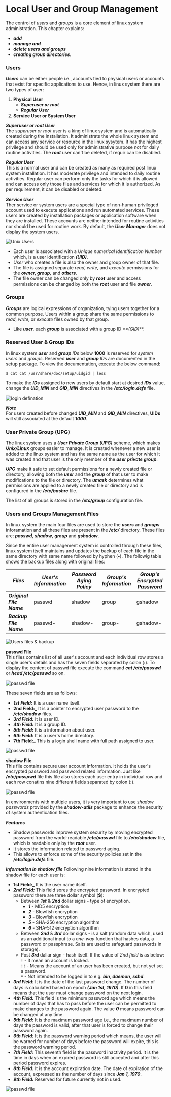 # Local User and Group Management

The control of _users_ and _groups_ is a core element of linux system administration. This chapter explains:
  - **_add_**
  - **_manage and_**
  - **_delete users and groups_**
  - **_creating group directories_**.

### Users
**_Users_** can be either people i.e., accounts tied to physical users or accounts that exist for specific applications to use. Hence, in linux system there are two types of user:
  1. **Physical User**
     - **_Superuser or root_**
     - **_Regular User_**
  2. **Service User or System User**

**_Superuser or root User_** <br>
The _superuser or root_ user is a king of linux system and is automatically created during the installation. It administrats the whole linux system and can access any service or resource in the linux sysytem. It has the highest privilege and should be used only for administrative purpose not for daily routine activities. The **_root_** user can't be deleted, if requir can be disabled.

**_Regular User_** <br>
This is a normal user and can be created as many as required post linux system installation. It has moderate privilege and intended to daily routine activities. Regular user can perform only the tasks for which it is allowed and can access only those files and services for which it is authorized. As per requirement, it can be disabled or deleted.

**_Service User_** <br>
Ther service or system users are a special type of non-human privileged account used to execute applications and run automated services. These users are created by installation packages or application software when they are installed. These accounts are neither intended for routine activities nor should be used for routine work. By default, the **_User Manager_** does not display the system users.
 

![Unix Users](../../images/user-group-mgmt/unix-users.jpeg)

  - Each user is associated with a _Unique numerical Identification Number_ which, is a user identification **_(UID)_**. 
  - _User_ who creates a file is also the owner and group owner of that file.
  - The file is assigned separate _read, write,_ and _execute_ permissions for the **_owner, group,_** and **_others_**. 
  - The file owner can be changed only by **_root_** user and access permissions can be changed by both the _**root**_ user and file **_owner_**.

### Groups
**_Groups_** are logical expressions of organization, tying users together for a common purpose. Users within a group share the same permissions to _read_, _write_, or _execute_ files owned by that group.
  - Like **_user_**, each **_group_** is associated with a group ID _**(GID)_**.

### Reserved User & Group IDs
In linux system **_user_** and **_group_** _IDs_ below **1000** is reserved for _system users_ and _groups_. Reserved **_user_** and **_group_** _IDs_ are documented in the setup package. To view the documentation, execute the below command:
```
$ cat cat /usr/share/doc/setup/uidgid | less
```
To make the **_IDs_** assigned to new users by default start at desired **_IDs_** value, change the **_UID_MIN_** and **_GID_MIN_** directives in the **_/etc/login.defs_** file.

![login defination](../../images/user-group-mgmt/login-defs.png)

**_Note_** <br>
For users created before changed **_UID_MIN_** and **_GID_MIN_** directives, **UIDs** will still associated at the default **_1000_**.

### User Private Group (UPG)
The linux system uses a **_User Private Group (UPG)_** scheme, which makes **_Unix/Linux_** groups easier to manage. It is created whenever a new user is added to the linux system and has the same name as the user for which it was created and that user is the only member of the **_user private group_**. 


**_UPG_** make it safe to set default permissions for a newly created file or directory, allowing both the **_user_** and the **_group_** of that user to make modifications to the file or directory. The **_umask_** determines what permissions are applied to a newly created file or directory and is configured in the **_/etc/bashrc_** file. 

The list of all groups is stored in the **_/etc/group_** configuration file.

### Users and Groups Management Files
In linux system the main four files are used to store the **_users_** and **_groups_** inforamation and all these files are present in the **_/etc/_** directory. These files are: **_passwd_**, **_shadow_**, **_group_** and **_gshadow_**.

Since the entire user management system is controlled through these files, linux system itself maintains and updates the backup of each file in the same directory with same name followed by hyphen (**-**). The followig table shows the backup files along with original files:

| **_Files_**        | **_User's Inforamation_**  | **_Password Aging Policy_** | **_Group's Information_** | **_Group's Encrypted Password_**|
|--------------------|----------------------------|------------------------------|---------------------------|---------------------------------|
| **_Original File Name_** | passwd               | shadow                       | group                     | gshadow                         |
| **_Backup File Name_**   | passwd-              | shadow-                      | group-                    | gshadow-                        |


![Users files & backup](../../images/user-group-mgmt/users-files.png)

**passwd File** <br>
This files contains list of all user's account and each individual row stores a single user's details and has the seven fields separated by colon (**:**). To display the content of passwd file execute the command **_cat /etc/passwd_** or **_head /etc/passwd_** so on.

![passwd file](../../images/user-group-mgmt/passwd.png)

These seven fields are as follows:
  - **_1st Field:_** It is a user name itself.
  - **2nd Field:_** It is a pointer to encrypted user password to the **_/etc/shadow_** files.
  - **_3rd Field:_** It is user ID.
  - **_4th Field:_** It is a group ID.
  - **_5th Field:_** It is a information about user.
  - **_6th Field:_** It is a user's home directory.
  - **7th Field:_** This is a login shell name with full path assigned to user.

![passwd file](../../images/user-group-mgmt/passwd-content.png)

**shadow File** <br>
This file contains secure user account information. It holds the user's encrypted password and password related information. Just like **_/etc/passpwd_** file this file also stores each user entry in individual row and each row conatins nine different fields separated by colon (**:**).

![passwd file](../../images/user-group-mgmt/shadow.png)

In environments with multiple users, it is very important to use _shadow passwords_ provided by the **_shadow-utils_** package to enhance the security of system authentication files.

**_Features_**
  - Shadow passwords improve system security by moving encrypted password from the world-readable **_/etc/passwd_** file to **_/etc/shadow_** file, which is readable only by the **_root_** user.
  - It stores the information related to password aging.
  - This allows to enforce some of the security policies set in the **_/etc/login.defs_** file.

**_Information in shadow file_**
Following nine information is stored in the shadow file for each user is:
  - **1st Field:_** It is the user name itself.
  - **_2nd Field:_** This field sores the encrypted password. In encrypted password there are three dollar symbol (**$**):
    - Between **_1st_** & **_2nd_** dollar signs - type of encryption.
      - **_$1$_** - MD5 encryption
      - **_$2$_** - Blowfish encryption
      - **_$3$_** - Blowfish encryption
      - **_$5$_** - SHA-256 encryption algorithm
      - **_$6$_** - SHA-512 encryption algorithm 
    - Between **_2nd_** & **_3rd_** dollar signs - is a salt (random data which, used as an additional input to a _one-way_ function that hashes data, a password or passphrase. Salts are used to safeguard passwords in storage).
    - Post **_3rd_** dallar sign - hash itself.
  If the value of _2nd field_ is as below: <br>
  **` ! `** - It mean an account is locked. <br>
  **` !! `** - Means the account of an user has been created, but not yet set a password. <br>
  **` * `** - Not intended to be logged in to e.g. **_bin_**, **_daemon_**, **_sshd_**.
  - **_3rd Field:_** It is the date of the last password change. The number of days is calculated based on epoch **_(Jan 1st, 1970)_**. If **0** in this field means that the user must change password on the next login.
  - **_4th Field:_** This field is the minimum password age which means the number of days that has to pass before the user can be permitted to make changes to the password again. The value **_0_** means password can be changed at any time.
  - **_5th Field:_** It is the maximum password age i.e., the maximum number of days the password is valid, after that user is forced to change their password again.
  - **_6th Field:_** It is the password warning period which means, the user will be warned for number of days before the password will expire, this is the password warning period.
  - **_7th Field:_** This seventh field is the password inactivity period. It is the time in days when an expired password is still accepted and after this period password expires.
  - **_8th Field:_** It is the account expiration date. The date of expiration of the account, expressed as the number of days since **_Jan 1, 1970_**.
  - **_9th Field:_** Reserved for future currently not in used.

![passwd file](../../images/user-group-mgmt/shadow-content.png)




